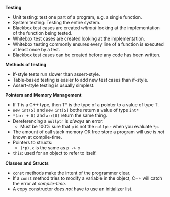 **Testing**
- Unit testing: test one part of a program, e.g. a single function.
- System testing: Testing the entire system.
- Blackbox test cases are created *without* looking at the implementation of the function being tested.
- Whitebox test cases are created looking at the implementation.
- Whitebox testing commonly ensures every line of a function is executed at least once by a test.
- Blackbox test cases can be created before any code has been written.

**Methods of testing**
- If-style tests run slower than assert-style.
- Table-based testing is easier to add new test cases than if-style.
- Assert-style testing is usually simplest.

**Pointers and Memory Management**
- If T is a C++ type, then T* is the type of a pointer to a value of type T.
- ``new int(5)`` and ``new int[5]`` bothe return a value of type ``int*``
- ``*(arr + 0)`` and ``arr[0]`` return the same thing.
- Dereferencing a ``nullptr`` is *always* an error.
  - Must be 100% sure that ``p`` is not the ``nullptr`` when you evaluate ``*p``.
- The amount of call stack memory OR free store a program will use is *not* known at compile-time.
- Pointers to structs:
  - ``(*p).x`` is the same as ``p -> x``
- ``this``: used for an object to refer to itself.

**Classes and Structs**
- ``const`` methods make the intent of the programmer clear.
- If a ``const`` method tries to modify a variable in the object, C++ will catch the error at *compile-time*.
- A copy constructor *does not* have to use an initializer list.
